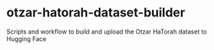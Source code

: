 # otzar-hatorah-dataset-builder

Scripts and workflow to build and upload the Otzar HaTorah dataset to Hugging Face